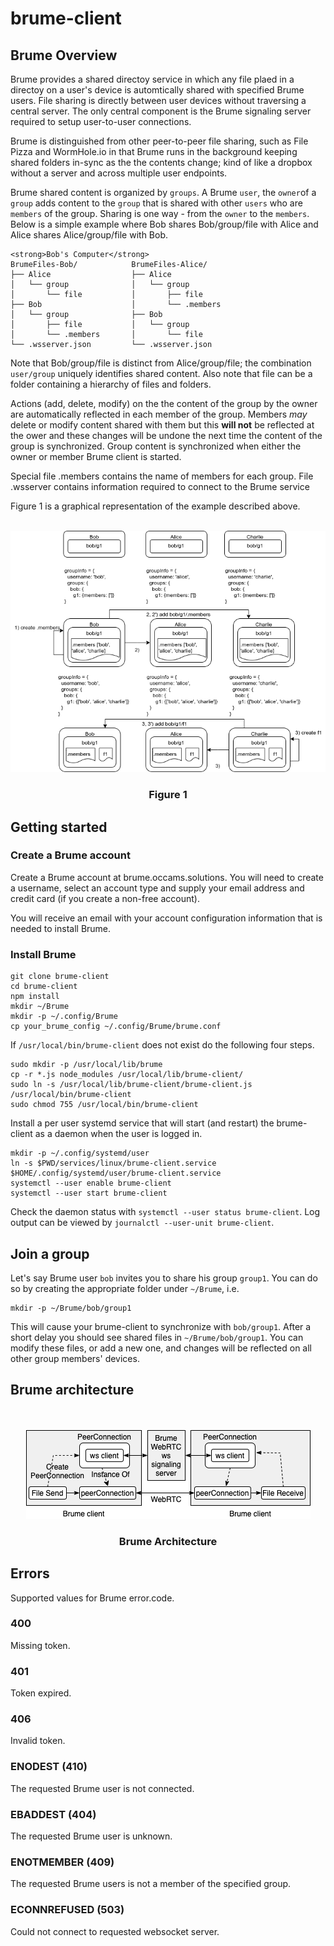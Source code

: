 # brume-client

## Brume Overview

Brume provides a shared directoy service in which any file plaed in a directoy on a user's device is automtically shared with specified Brume users. File sharing is directly between user devices without traversing a central server. The only central component is the Brume signaling server required to setup user-to-user connections.

Brume is distinguished from other peer-to-peer file sharing, such as File Pizza and WormHole.io in that Brume runs in the background keeping shared folders in-sync as the the contents change; kind of like a dropbox without a server and across multiple user endpoints.

Brume shared content is organized by ```groups```. A Brume ```user```, the ```owner```of a ```group``` adds content to the ```group``` that is shared with other ```users``` who are ```members``` of the group. Sharing is one way - from the ```owner``` to the ```members```. Below is a simple example where Bob shares Bob/group/file with Alice and Alice shares Alice/group/file with Bob. 

```
<strong>Bob's Computer</strong>
BrumeFiles-Bob/            BrumeFiles-Alice/
├── Alice                  ├── Alice
│   └── group              │   └── group
│       └── file           │       ├── file                          
├── Bob                    │       └── .members
│   └── group              ├── Bob
│       ├── file           │   └── group
│       └── .members       │       └── file
└── .wsserver.json         └── .wsserver.json
```
Note that Bob/group/file is distinct from Alice/group/file; the combination ```user/group``` uniquely identifies shared content. Also note that file can be a folder containing a hierarchy of files and folders.

Actions (add, delete, modify) on the the content of the group by the owner are automatically reflected in each member of the group. Members *may* delete or modify content shared with them but this **will not** be reflected at the ower and these changes will be undone the next time the content of the group is synchronized. Group content is synchronized when either the owner or member Brume client is started.

Special file .members contains the name of members for each group. File .wsserver contains information required to connect to the Brume service

Figure 1 is a graphical representation of the example described above.    

<br/>
<center><img src="./fig1.png"><br/><h3>Figure 1</h3></center>

## Getting started

### Create a Brume account

Create a Brume account at brume.occams.solutions. You will need to create a username, select an account type and supply your email address and credit card (if you create a non-free account).

You will receive an email with your account configuration information that is needed to install Brume.

### Install Brume

```
git clone brume-client
cd brume-client
npm install
mkdir ~/Brume
mkdir -p ~/.config/Brume
cp your_brume_config ~/.config/Brume/brume.conf
```

If ```/usr/local/bin/brume-client``` does not exist do the following four steps.

```
sudo mkdir -p /usr/local/lib/brume
cp -r *.js node_modules /usr/local/lib/brume-client/
sudo ln -s /usr/local/lib/brume-client/brume-client.js /usr/local/bin/brume-client
sudo chmod 755 /usr/local/bin/brume-client
```

Install a per user systemd service that will start (and restart) the brume-client as a daemon when the user is logged in.

```
mkdir -p ~/.config/systemd/user
ln -s $PWD/services/linux/brume-client.service $HOME/.config/systemd/user/brume-client.service
systemctl --user enable brume-client
systemctl --user start brume-client
```

Check the daemon status with ```systemctl --user status brume-client```.
Log output can be viewed by ```journalctl --user-unit brume-client```. 

## Join a group

Let's say Brume user ```bob``` invites you to share his group ```group1```. You can do so by creating the appropriate folder under ```~/Brume```, i.e.

```
mkdir -p ~/Brume/bob/group1
```

This will cause your brume-client to synchronize with ```bob/group1```.
After a short delay you should see shared files in ```~/Brume/bob/group1```.
You can modify these files, or add a new one, and changes will be reflected on all other group members' devices.

## Brume architecture
<br/>
<br/>
<center><img src="./BrumeArchitecture.png"><br/><h3>Brume Architecture</h3></center>

## Errors
Supported values for Brume error.code.
### 400
Missing token.

### 401
Token expired. 

### 406
Invalid token.

### ENODEST (410)
The requested Brume user is not connected.

### EBADDEST (404)
The requested Brume user is unknown.

### ENOTMEMBER (409)
The requested Brume users is not a member of the specified group.

### ECONNREFUSED (503)
Could not connect to requested websocket server.

